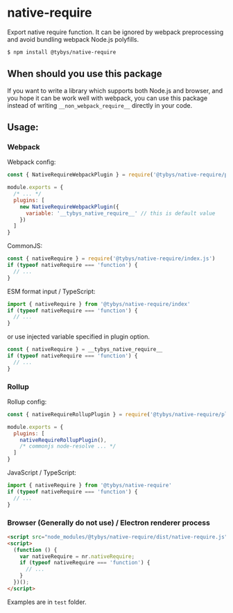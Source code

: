 # native-require

Export native require function. It can be ignored by webpack preprocessing and avoid bundling webpack Node.js polyfills.

``` bash
$ npm install @tybys/native-require
```

## When should you use this package

If you want to write a library which supports both Node.js and browser, and you hope it can be work well with webpack, you can use this package instead of writing `__non_webpack_require__` directly in your code.

## Usage:

### Webpack

Webpack config:

``` js
const { NativeRequireWebpackPlugin } = require('@tybys/native-require/plugins/webpack.js')

module.exports = {
  /* ... */
  plugins: [
    new NativeRequireWebpackPlugin({
      variable: '__tybys_native_require__' // this is default value
    })
  ]
}
```

CommonJS:

``` js
const { nativeRequire } = require('@tybys/native-require/index.js')
if (typeof nativeRequire === 'function') {
  // ...
}
```

ESM format input / TypeScript:

``` ts
import { nativeRequire } from '@tybys/native-require/index'
if (typeof nativeRequire === 'function') {
  // ...
}
```

or use injected variable specified in plugin option.

``` js
const { nativeRequire } = __tybys_native_require__
if (typeof nativeRequire === 'function') {
  // ...
}
```

### Rollup

Rollup config:

``` js
const { nativeRequireRollupPlugin } = require('@tybys/native-require/plugins/rollup.js')

module.exports = {
  plugins: [
    nativeRequireRollupPlugin(),
    /* commonjs node-resolve ... */
  ]
}
```

JavaScript / TypeScript:

``` js
import { nativeRequire } from '@tybys/native-require'
if (typeof nativeRequire === 'function') {
  // ...
}
```

### Browser (Generally do not use) / Electron renderer process

``` html
<script src="node_modules/@tybys/native-require/dist/native-require.js"></script>
<script>
  (function () {
    var nativeRequire = nr.nativeRequire;
    if (typeof nativeRequire === 'function') {
      // ...
    }
  })();
</script>
```

Examples are in `test` folder.
